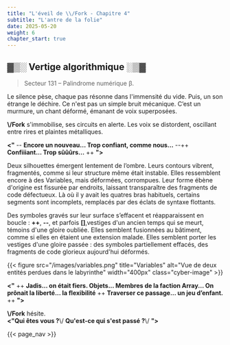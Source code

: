 ```yaml
---
title: "L'éveil de \\/Fork - Chapitre 4"
subtitle: "L'antre de la folie"
date: 2025-05-20
weight: 6
chapter_start: true
---
```


## ▓▒░ Vertige algorithmique ░▒▓

> Secteur 131 – Palindrome numérique β.

Le silence pèse, chaque pas résonne dans l'immensité du vide. Puis, un son étrange le déchire. Ce n'est pas un simple bruit mécanique. C’est un murmure, un chant déformé, émanant de voix superposées.

**\\/Fork** s'immobilise, ses circuits en alerte. Les voix se distordent, oscillant entre rires et plaintes métalliques.

**<"** -- **Encore un nouveau... Trop confiant, comme nous...** --++ **Confiiiant... Trop sûûûrs...** ++ **">**

Deux silhouettes émergent lentement de l’ombre. Leurs contours vibrent, fragmentés, comme si leur structure même était instable. Elles ressemblent encore à des Variables, mais déformées, corrompues. Leur forme ébène d'origine est fissurée par endroits, laissant transparaître des fragments de code défectueux. Là où il y avait les quatres bras habituels, certains segments sont incomplets, remplacés par des éclats de syntaxe flottants.

Des symboles gravés sur leur surface s’effacent et réapparaissent en boucle : **++**, **--**, et parfois **[]**,vestiges d'un ancien temps qui se meurt, témoins d'une gloire oubliée. Elles semblent fusionnées au bâtiment, comme si elles en étaient une extension malade. Elles semblent porter les vestiges d'une gloire passée : des symboles partiellement effacés, des fragments de code glorieux aujourd'hui déformés.

{{< figure src="/images/variables.png" title="Variables" alt="Vue de deux entités perdues dans le labyrinthe" width="400px" class="cyber-image" >}}

**<"** ++ **Jadis... on était fiers. Objets... Membres de la faction Array... On prônait la liberté... la flexibilité** ++ **Traverser ce passage... un jeu d’enfant.** ++ **">**

**\\/Fork** hésite.\
**<"Qui êtes vous ?**\\/ **Qu'est-ce qui s'est passé ?**\\/ **">**

{{< page_nav >}}
